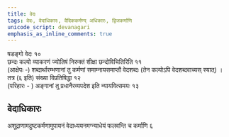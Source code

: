 ```yaml
---    
title: वेदः  
tags: वेदः, वेदाधिकारः, वैदिककर्मण्य् अधिकारः, द्विजकर्माणि
unicode_script: devanagari  
emphasis_as_inline_comments: true
--- 
```


षडङ्गो वेदः १०  
छन्दः कल्पो व्याकरणं ज्योतिषं निरुक्तं शीक्षा छन्दोविचितिरिति ११  
(आक्षेपः -) शब्दार्थारम्भणानां तु कर्मणां समाम्नायसमाप्तौ वेदशब्दः (तेन कल्पोऽपि वेदशब्दवाच्यस् स्यात्) । तत्र (६ इति) संख्या विप्रतिषिद्धा १२  
(परिहारः - ) अङ्गानां तु प्रधानैरव्यपदेश इति न्यायवित्समयः १३

## वेदाधिकारः
अशूद्राणामदुष्टकर्मणामुपायनं वेदाध्ययनमग्न्याधेयं फलवन्ति च कर्माणि ६  